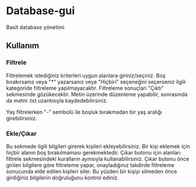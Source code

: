 # Database-gui

Basit database yönetimi

## Kullanım

### Filtrele

Filtrelemek istediğiniz kriterleri uygun alanlara giriniz/seçiniz.
Boş bırakırsanız veya "*" yazarsanız veya "Hiçbiri" seçeneğini seçerseniz
ilgili kategoride filtreleme yapılmayacaktır. Filtreleme sonuçları "Çıktı"
sekmesinde gözükecektir. Metin üzerinde düzenleme yapabilir, sonrasında da
metni .txt uzantısıyla kaydedebilirsiniz.

Yaş filtrelerken "-" sembolü ile boşluk bırakmadan bir yaş aralığı girebilirsiniz.

### Ekle/Çıkar

Bu sekmede ilgili bilgileri girerek kişileri ekleyebilirsiniz. Bir kişi eklemek
için hiçbir alanın boş bırakılmaması gerekmektedir. Çıkar butonu için alanları
filtrele sekmesindeki kuralların aynısıyla kullanabilirsiniz. Çıkar butonu önce
girilen bilgilere göre filtreleme yapar, onayladığınız takdirde filtreleme sonucunda
elde edilen kişileri siler. Bu yüzden bir kişiyi silmeden önce girdiğiniz bilgilerin
doğruluğunu kontrol ediniz.